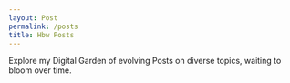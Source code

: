```yaml
---
layout: Post
permalink: /posts
title: Hbw Posts
---
```


Explore my Digital Garden of evolving Posts on diverse topics, waiting to bloom over time.
